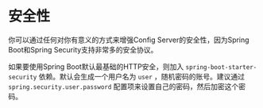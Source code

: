 # 安全性

你可以通过任何对你有意义的方式来增强Config Server的安全性，因为Spring Boot和Spring Security支持非常多的安全协议。  

如果要使用Spring Boot默认最基础的HTTP安全，则加入 `spring-boot-starter-security` 依赖。默认会生成一个用户名为 `user` ，随机密码的账号。建议通过 `spring.security.user.password` 配置项来设置自己的密码，然后加密这个密码。

